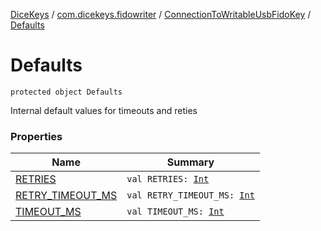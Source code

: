 [DiceKeys](../../../index.md) / [com.dicekeys.fidowriter](../../index.md) / [ConnectionToWritableUsbFidoKey](../index.md) / [Defaults](./index.md)

# Defaults

`protected object Defaults`

Internal default values for timeouts and reties

### Properties

| Name | Summary |
|---|---|
| [RETRIES](-r-e-t-r-i-e-s.md) | `val RETRIES: `[`Int`](https://kotlinlang.org/api/latest/jvm/stdlib/kotlin/-int/index.html) |
| [RETRY_TIMEOUT_MS](-r-e-t-r-y_-t-i-m-e-o-u-t_-m-s.md) | `val RETRY_TIMEOUT_MS: `[`Int`](https://kotlinlang.org/api/latest/jvm/stdlib/kotlin/-int/index.html) |
| [TIMEOUT_MS](-t-i-m-e-o-u-t_-m-s.md) | `val TIMEOUT_MS: `[`Int`](https://kotlinlang.org/api/latest/jvm/stdlib/kotlin/-int/index.html) |
